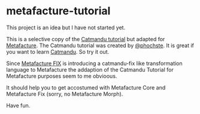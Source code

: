 # metafacture-tutorial

This project is an idea but I have not started yet.

This is a selective copy of the [Catmandu tutorial](https://librecatproject.wordpress.com/2014/12/01/day-1-getting-catmandu/) but adapted for [Metafacture](https://github.com/metafacture).
The Catmandu tutorial was created by [@phochste](https://github.com/phochste). It is great if you want to learn [Catmandu](https://github.com/LibreCat/Catmandu). So try it out.

Since [Metafacture FIX](https://github.com/metafacture/metafacture-fix) is introducing a catmandu-fix like transformation language to Metafacture the addaption of the Catmandu Tutorial for Metafacture purposes seem to me obvioous.

It should help you to get accostumed with Metafacture Core and Metafacture Fix (sorry, no Metafacture Morph).

Have fun.
